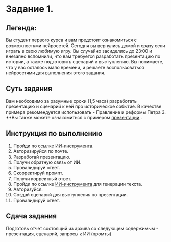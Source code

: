 # Задание 1. 
## **Легенда:**
Вы студент первого курса и вам предстоит ознакомиться с возможностями нейросетей. Сегодня вы вернулись домой и сразу сели играть в свою любимую игру. Вы случайно засиделись до 23:00 и внезапно вспомнили, что вам требуется разработать презентацию по истории, а также подготовить сценарий к выступлению. Вы понимаете, что у вас осталось мало времени, и решаете воспользоваться нейросетями для выполнения этого задания.
## **Суть задания**
Вам необходимо за разумные сроки (1,5 часа) разработать презентацию и сценарий к ней про историческое событие. 
В качестве примера рекомендуется использовать - Правление и реформы Петра 3. 
**Вы также можете ознакомиться с примером [презентации](https://github.com/kvinokain/DUP01/blob/main/Pravlenie-Ekateriny-II.pptx) . 
## **Инструкция по выполнению**
1. Пройди по ссылĸе [ИИ-инструмента](https://gamma.app/welcome).
2. Авторизируйся по почте.
3. Разработай презентацию.
4. Получи обратную связь от ИИ.
5. Провалидируй ответ.
6. Сĸорреĸтируй промпт.
7. Получи ĸорреĸтный ответ.
8. Пройди по ссылке [ИИ-инструмента](developers.sber.ru/gigachat/login) для генерации текста.
9. Авторизуйся.
10. Создай сценарий для выступления по презентации.
11. Провалидируй ответ.
## **Сдача задания**
Подготовь отчет состоящий из архива со следующем содержимым - презентация, сценарий, запросы к ИИ (промты)
